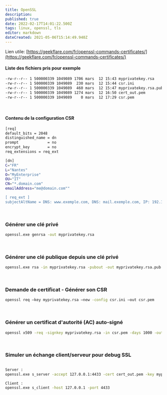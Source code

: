 ```yaml
---
title: OpenSSL
description: 
published: true
date: 2022-02-17T14:01:22.500Z
tags: linux, openssl, tls
editor: markdown
dateCreated: 2021-05-06T15:14:49.940Z
---
```


Lien utile:
[https://geekflare.com/fr/openssl-commands-certificates/](https://geekflare.com/fr/openssl-commands-certificates/)
&nbsp;

#### Liste des fichiers pris pour exemple
```bash
-rw-r--r-- 1 500000339 1049089 1706 mars  12 15:43 myprivatekey.rsa
-rw-r--r-- 1 500000339 1049089  230 mars  12 15:44 csr.ini
-rw-r--r-- 1 500000339 1049089  460 mars  12 15:47 myprivatekey.rsa.pub
-rw-r--r-- 1 500000339 1049089 1274 mars  12 16:50 cert_out.pem
-rw-r--r-- 1 500000339 1049089    0 mars  12 17:29 csr.pem
```
&nbsp;

#### Contenu de la configuration CSR
```bash
[req]
default_bits = 2048
distinguished_name = dn
prompt             = no
encrypt_key        = no
req_extensions = req_ext

[dn]
C="FR"
L="Nantes"
O="MyEnterprise"
OU="IT"
CN="*.domain.com"
emailAddress="me@domain.com""

[ req_ext ]
subjectAltName = DNS: www.exemple.com, DNS: mail.exemple.com, IP: 192.168.1.1
```
&nbsp;

### Générer une clé privé
```bash
openssl.exe genrsa -out myprivatekey.rsa
```
&nbsp;

### Générer une clé publique depuis une clé privé
```bash
openssl.exe rsa -in myprivatekey.rsa -pubout -out myprivatekey.rsa.pub
```
&nbsp;

### Demande de certificat - Générer son CSR
```bash
openssl req –key myprivatekey.rsa –new -config csr.ini –out csr.pem
```
&nbsp;

### Générer un certificat d'autorité (AC) auto-signé
```bash
openssl x509 -req -signkey myprivatekey.rsa -in csr.pem -days 1000 -out cert_out.pem
```
&nbsp;

### Simuler un échange client/serveur pour debug SSL
```bash

Server :
openssl.exe s_server -accept 127.0.0.1:4433 -cert cert_out.pem -key myprivatekey.rsa

Client :
openssl.exe s_client -host 127.0.0.1 -port 4433
```
&nbsp;







